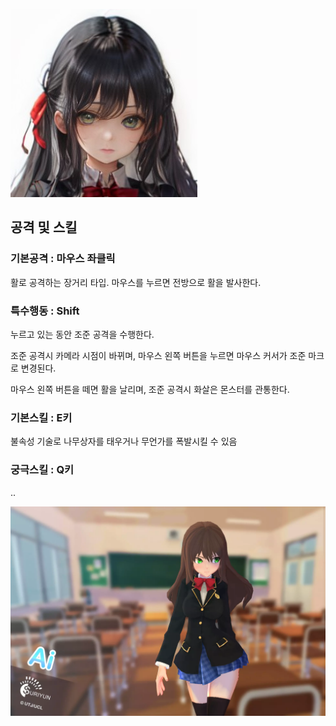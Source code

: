 ![aiFace](./Images/face/ai.jpg)

## 공격 및 스킬
### 기본공격 : 마우스 좌클릭

활로 공격하는 장거리 타입. 마우스를 누르면 전방으로 활을 발사한다.

### 특수행동 : Shift

누르고 있는 동안 조준 공격을 수행한다.

조준 공격시 카메라 시점이 바뀌며, 마우스 왼쪽 버튼을 누르면 마우스 커서가 조준 마크로 변경된다.

마우스 왼쪽 버튼을 떼면 활을 날리며, 조준 공격시 화살은 몬스터를 관통한다.

### 기본스킬 : E키

불속성 기술로 나무상자를 태우거나 무언가를 폭발시킬 수 있음

### 궁극스킬 : Q키

..


![aiModel](./Images/model/ai.webp)
